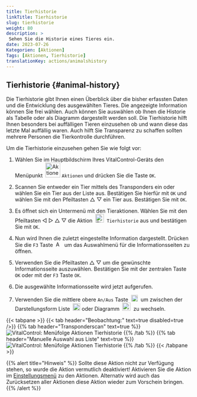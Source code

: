 ```yaml
---
title: Tierhistorie
linkTitle: Tierhistorie
slug: tierhistorie
weight: 80
description: >
 Sehen Sie die Historie eines Tieres ein.
date: 2023-07-26
Kategorien: [Aktionen]
Tags: [Aktionen, Tierhistorie]
translationKey: actions/animalshistory
---
```

## Tierhistorie {#animal-history}

Die Tierhistorie gibt Ihnen einen Überblick über die bisher erfassten Daten und die Entwicklung des ausgewählten Tieres. Die angezeigte Information können Sie frei wählen. Auch können Sie auswählen ob Ihnen die Historie als Tabelle oder als Diagramm dargestellt werden soll. Die Tierhistorie hilft Ihnen besonders bei auffälligen Tieren einzusehen ob und wann diese das letzte Mal auffällig waren. Auch hilft Sie Transparenz zu schaffen sollten mehrere Personen die Tierkontrolle durchführen.

Um die Tierhistorie einzusehen gehen Sie wie folgt vor:

1.  Wählen Sie im Hauptbildschirm Ihres VitalControl-Geräts den Menüpunkt &nbsp;<img src="/icons/actions.svg" width="40" align="bottom" alt="Aktionen" /> `Aktionen` und drücken Sie die Taste `OK`.

2. Scannen Sie entweder ein Tier mittels des Transponders ein oder wählen Sie ein Tier aus der Liste aus. Bestätigen Sie hierfür mit `OK` und wählen Sie mit den Pfeiltasten △ ▽ ein Tier aus. Bestätigen Sie mit `OK`.

3. Es öffnet sich ein Untermenü mit den Tieraktionen. Wählen Sie mit den Pfeiltasten ◁ ▷ △ ▽ die Aktion &nbsp;<img src="/icons/actions/history.svg" width="23" align="bottom" alt="Tierhistorie" />&nbsp; `Tierhistorie` aus und bestätigen Sie mit `OK`.

4. Nun wird Ihnen die zuletzt eingestellte Information dargestellt. Drücken Sie die `F3` Taste &nbsp;<img src="/icons/footer/open-popup.svg" width="15" align="bottom" alt="Aufruf Popup" />&nbsp; um das Auswahlmenü für die Informationsseiten zu öffnen.

5. Verwenden Sie die Pfeiltasten △ ▽ um die gewünschte Informationsseite auszuwählen. Bestätigen Sie mit der zentralen Taste `OK` oder mit der `F3` Taste `OK`.

6. Die ausgewählte Informationsseite wird jetzt aufgerufen.

7. Verwenden Sie die mittlere obere `An/Aus` Taste &nbsp;<img src="/icons/footer/on-off.svg" width="18" align="bottom" alt="On/Off Taste" />&nbsp; um zwischen der Darstellungsform Liste &nbsp;<img src="/icons/footer/list.svg" width="20" align="bottom" alt="Darstellung in Listenform" /> oder Diagramm &nbsp;<img src="/icons/footer/chart.svg" width="22" align="bottom" alt="Darstellung als Diagramm" />&nbsp; zu wechseln.

{{< tabpane >}}
{{< tab header="Beobachtung:" text=true disabled=true />}}
{{% tab header="Transponderscan" text=true %}}
![VitalControl: Menüfolge Aktionen Tierhistorie](../bilder/tierhistorie-transponderscan.png "Tierhistorie")
{{% /tab %}}
{{% tab header="Manuelle Auswahl aus Liste" text=true %}}
![VitalControl: Menüfolge Aktionen Tierhistorie](../bilder/tierhistorie.png "Tierhistorie")
{{% /tab %}}
{{< /tabpane >}}

{{% alert title="Hinweis" %}}
Sollte diese Aktion nicht zur Verfügung stehen, so wurde die Aktion vermutlich deaktiviert! Aktivieren Sie die Aktion im [Einstellungsmenü](/docs/aktionen/einstellung/) zu den Aktionen. Alternativ wird auch das Zurücksetzen aller Aktionen diese Aktion wieder zum Vorschein bringen.
{{% /alert %}}
